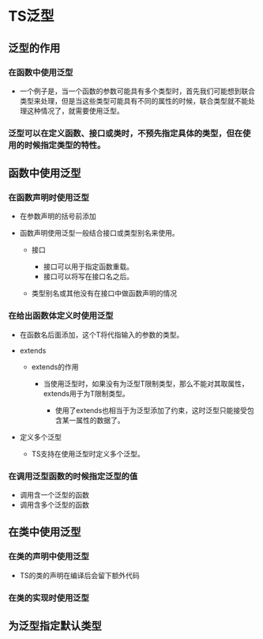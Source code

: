 # TS泛型

## 泛型的作用

### 在函数中使用泛型

- 一个例子是，当一个函数的参数可能具有多个类型时，首先我们可能想到联合类型来处理，但是当这些类型可能具有不同的属性的时候，联合类型就不能处理这种情况了，就需要使用泛型。

### 泛型可以在定义函数、接口或类时，不预先指定具体的类型，但在使用的时候指定类型的特性。

## 函数中使用泛型

### 在函数声明时使用泛型

- 在参数声明的括号前添加<T>
- 函数声明使用泛型一般结合接口或类型别名来使用。

	- 接口

		- 接口可以用于指定函数重载。
		- 接口可以将<T>写在接口名之后。

	- 类型别名或其他没有在接口中做函数声明的情况

### 在给出函数体定义时使用泛型

- 在函数名后面添加<T>，这个T将代指输入的参数的类型。
- extends

	- extends的作用

		- 当使用泛型时，如果没有为泛型T限制类型，那么不能对其取属性，extends用于为T限制类型。

			- 使用了extends也相当于为泛型添加了约束，这时泛型只能接受包含某一属性的数据了。

- 定义多个泛型

	- TS支持在使用泛型时定义多个泛型。

### 在调用泛型函数的时候指定泛型的值

- 调用含一个泛型的函数
- 调用含多个泛型的函数

## 在类中使用泛型

### 在类的声明中使用泛型

- TS的类的声明在编译后会留下额外代码

### 在类的实现时使用泛型

## 为泛型指定默认类型

